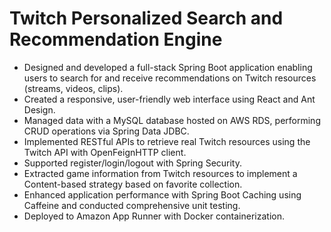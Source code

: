 # Twitch Personalized Search and Recommendation Engine
* Designed and developed a full-stack Spring Boot application enabling users to search for and receive recommendations
on Twitch resources (streams, videos, clips).
* Created a responsive, user-friendly web interface using React and Ant Design.
* Managed data with a MySQL database hosted on AWS RDS, performing CRUD operations via Spring Data JDBC.
* Implemented RESTful APIs to retrieve real Twitch resources using the Twitch API with OpenFeignHTTP client.
* Supported register/login/logout with Spring Security.
* Extracted game information from Twitch resources to implement a Content-based strategy based on favorite collection.
* Enhanced application performance with Spring Boot Caching using Caffeine and conducted comprehensive unit testing.
* Deployed to Amazon App Runner with Docker containerization.
